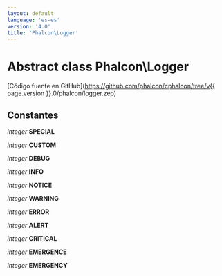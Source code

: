 ```yaml
---
layout: default
language: 'es-es'
version: '4.0'
title: 'Phalcon\Logger'
---
```


# Abstract class **Phalcon\Logger**

[Código fuente en GitHub](https://github.com/phalcon/cphalcon/tree/v{{ page.version }}.0/phalcon/logger.zep)

## Constantes

*integer* **SPECIAL**

*integer* **CUSTOM**

*integer* **DEBUG**

*integer* **INFO**

*integer* **NOTICE**

*integer* **WARNING**

*integer* **ERROR**

*integer* **ALERT**

*integer* **CRITICAL**

*integer* **EMERGENCE**

*integer* **EMERGENCY**